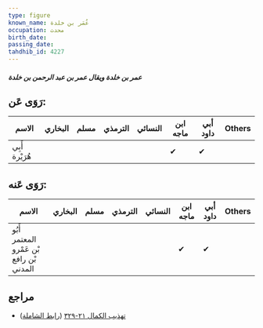 ```yaml
---
type: figure
known_name: عُمَر بن خلدة
occupation: محدث
birth_date:
passing_date:
tahdhib_id: 4227
---
```

##### عمر بن خلدة ويقال عمر بن عبد الرحمن بن خلدة

## رَوَى عَن:
| الاسم          | البخاري | مسلم | الترمذي | النسائي | ابن ماجه | أبي داود | Others |
| -------------- | ------- | ---- | ------- | ------- | -------- | -------- | ------ |
| أَبِي هُرَيْرة |         |      |         |         | ✔        | ✔        |        |
## رَوَى عَنه:
| الاسم                                    | البخاري | مسلم | الترمذي | النسائي | ابن ماجه | أبي داود | Others |
| ---------------------------------------- | ------- | ---- | ------- | ------- | -------- | -------- | ------ |
| أَبُو المعتمر بْن عَمْرو بْن رافع المدني |         |      |         |         | ✔        | ✔        |        |
## مراجع
- [تهذيب الكمال ٢١-٣٢٩](obsidian://open?vault=Tahdhib-al-Kamal&file=Figures/٤٢٢٧-عمر%20بن%20خلدة%20ويقال%20عمر%20بن%20عبد%20الرحمن%20بن%20خلدة) ([رابط الشاملة](https://shamela.ws/book/3722/10976))